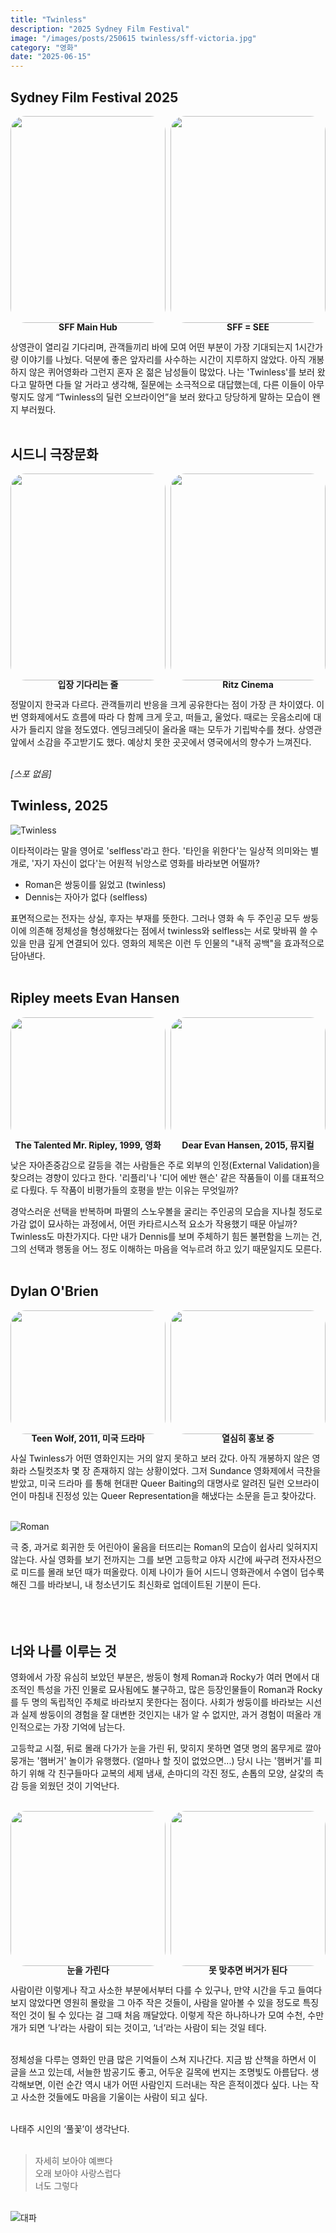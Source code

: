 ```yaml
---
title: "Twinless"
description: "2025 Sydney Film Festival"
image: "/images/posts/250615 twinless/sff-victoria.jpg"
category: "영화"
date: "2025-06-15"
---
```


## Sydney Film Festival 2025

<div style="display: flex; gap: 8px;">
  <div style="flex:1; display: flex; flex-direction: column; align-items: center;">
    <img src="/images/posts/250615 twinless/sff-mainbooth.jpg"
         style="width: 100%; aspect-ratio: 3/4; object-fit: cover; border-radius: 24px; display: block;">
    <h4 style="margin: 0 0 0 0; line-height: 1;">SFF Main Hub</h4>
  </div>
  <div style="flex:1; display: flex; flex-direction: column; align-items: center;">
    <img src="/images/posts/250615 twinless/sff-panel.jpg"
         style="width: 100%; aspect-ratio: 3/4; object-fit: cover; border-radius: 24px; display: block;">
    <h4 style="margin: 0 0 0 0; line-height: 1;">SFF = SEE</h4>
  </div>
</div>

상영관이 열리길 기다리며, 관객들끼리 바에 모여 어떤 부분이 가장 기대되는지 1시간가량 이야기를 나눴다. 덕분에 좋은 앞자리를 사수하는 시간이 지루하지 않았다. 아직 개봉하지 않은 퀴어영화라 그런지 혼자 온 젊은 남성들이 많았다. 나는 'Twinless'를 보러 왔다고 말하면 다들 알 거라고 생각해, 질문에는 소극적으로 대답했는데, 다른 이들이 아무렇지도 않게 “Twinless의 딜런 오브라이언”을 보러 왔다고 당당하게 말하는 모습이 왠지 부러웠다.<br><br>

## 시드니 극장문화

<div style="display: flex; gap: 8px;">
  <div style="flex:1; display: flex; flex-direction: column; align-items: center;">
    <img src="/images/posts/250615 twinless/sff-waitingline.jpg"
         style="width: 100%; aspect-ratio: 3/4; object-fit: cover; border-radius: 24px; display: block;">
    <h4 style="margin: 0 0 0 0; line-height: 1;">입장 기다리는 줄</h4>
  </div>
  <div style="flex:1; display: flex; flex-direction: column; align-items: center;">
    <img src="/images/posts/250615 twinless/ritz-cinema.jpg"
         style="width: 100%; aspect-ratio: 3/4; object-fit: cover; border-radius: 24px; display: block;">
    <h4 style="margin: 0 0 0 0; line-height: 1;">Ritz Cinema</h4>
  </div>
</div>

정말이지 한국과 다르다. 관객들끼리 반응을 크게 공유한다는 점이 가장 큰 차이였다. 이번 영화제에서도 흐름에 따라 다 함께 크게 웃고, 떠들고, 울었다. 때로는 웃음소리에 대사가 들리지 않을 정도였다. 엔딩크레딧이 올라올 때는 모두가 기립박수를 쳤다. 상영관 앞에서 소감을 주고받기도 했다. 예상치 못한 곳곳에서 영국에서의 향수가 느껴진다.<br><br>

*[스포 없음]*

## Twinless, 2025

<img src="/images/posts/250615 twinless/twinless1.jpg" alt="Twinless"/>

이타적이라는 말을 영어로 'selfless'라고 한다. '타인을 위한다'는 일상적 의미와는 별개로, '자기 자신이 없다'는 어원적 뉘앙스로 영화를 바라보면 어떨까?

- Roman은 쌍둥이를 잃었고 (twinless)<br>
- Dennis는 자아가 없다 (selfless)

표면적으로는 전자는 상실, 후자는 부재를 뜻한다. 그러나 영화 속 두 주인공 모두 쌍둥이에 의존해 정체성을 형성해왔다는 점에서 twinless와 selfless는 서로 맞바꿔 쓸 수 있을 만큼 깊게 연결되어 있다. 영화의 제목은 이런 두 인물의 "내적 공백"을 효과적으로 담아낸다.<br><br>

## Ripley meets Evan Hansen

<div style="display: flex; gap: 8px;">
  <div style="flex:1; display: flex; flex-direction: column; align-items: center;">
    <img src="/images/posts/250615 twinless/ripley.jpg"
         style="width: 100%; aspect-ratio: 5/4; object-fit: cover; border-radius: 24px; display: block;">
    <h4 style="margin: 0 0 0 0; line-height: 1;">The Talented Mr. Ripley, 1999, 영화</h4>
  </div>
  <div style="flex:1; display: flex; flex-direction: column; align-items: center;">
    <img src="/images/posts/250615 twinless/hansen.jpg"
         style="width: 100%; aspect-ratio: 5/4; object-fit: cover; border-radius: 24px; display: block;">
    <h4 style="margin: 0 0 0 0; line-height: 1;">Dear Evan Hansen, 2015, 뮤지컬</h4>
  </div>
</div>

낮은 자아존중감으로 갈등을 겪는 사람들은 주로 외부의 인정(External Validation)을 찾으려는 경향이 있다고 한다. '리플리'나 '디어 에반 핸슨' 같은 작품들이 이를 대표적으로 다뤘다. 두 작품이 비평가들의 호평을 받는 이유는 무엇일까?

경악스러운 선택을 반복하며 파멸의 스노우볼을 굴리는 주인공의 모습을 지나칠 정도로 가감 없이 묘사하는 과정에서, 어떤 카타르시스적 요소가 작용했기 때문 아닐까? Twinless도 마찬가지다. 다만 내가 Dennis를 보며 주체하기 힘든 불편함을 느끼는 건, 그의 선택과 행동을 어느 정도 이해하는 마음을 억누르려 하고 있기 때문일지도 모른다.<br><br>

## Dylan O'Brien

<div style="display: flex; gap: 8px;">
  <div style="flex:1; display: flex; flex-direction: column; align-items: center;">
    <img src="/images/posts/250615 twinless/sterek2.jpg"
         style="width: 100%; aspect-ratio: 5/4; object-fit: cover; border-radius: 24px; display: block;">
    <h4 style="margin: 0 0 0 0; line-height: 1;">Teen Wolf, 2011, 미국 드라마</h4>
  </div>
  <div style="flex:1; display: flex; flex-direction: column; align-items: center;">
    <img src="/images/posts/250615 twinless/sterek.gif"
         style="width: 100%; aspect-ratio: 5/4; object-fit: cover; border-radius: 24px; display: block;">
    <h4 style="margin: 0 0 0 0; line-height: 1;">열심히 홍보 중</h4>
  </div>
</div>

사실 Twinless가 어떤 영화인지는 거의 알지 못하고 보러 갔다. 아직 개봉하지 않은 영화라 스틸컷조차 몇 장 존재하지 않는 상황이었다. 그저 Sundance 영화제에서 극찬을 받았고, 미국 드라마 <teen wolf>를 통해 현대판 Queer Baiting의 대명사로 알려진 딜런 오브라이언이 마침내 진정성 있는 Queer Representation을 해냈다는 소문을 듣고 찾아갔다.<br><br>

<img src="/images/posts/250615 twinless/roman.jpg" alt="Roman"/>

극 중, 과거로 회귀한 듯 어린아이 울음을 터뜨리는 Roman의 모습이 쉽사리 잊혀지지 않는다. 사실 영화를 보기 전까지는 그를 보면 고등학교 야자 시간에 싸구려 전자사전으로 미드를 몰래 보던 때가 떠올랐다. 이제 나이가 들어 시드니 영화관에서 수염이 덥수룩해진 그를 바라보니, 내 청소년기도 최신화로 업데이트된 기분이 든다.<br><br><br><br>

## 너와 나를 이루는 것

영화에서 가장 유심히 보았던 부분은, 쌍둥이 형제 Roman과 Rocky가 여러 면에서 대조적인 특성을 가진 인물로 묘사됨에도 불구하고, 많은 등장인물들이 Roman과 Rocky를 두 명의 독립적인 주체로 바라보지 못한다는 점이다. 사회가 쌍둥이를 바라보는 시선과 실제 쌍둥이의 경험을 잘 대변한 것인지는 내가 알 수 없지만, 과거 경험이 떠올라 개인적으로는 가장 기억에 남는다.

고등학교 시절, 뒤로 몰래 다가가 눈을 가린 뒤, 맞히지 못하면 열댓 명의 몸무게로 깔아뭉개는 '햄버거' 놀이가 유행했다. (얼마나 할 짓이 없었으면...) 당시 나는 '햄버거'를 피하기 위해 각 친구들마다 교복의 세제 냄새, 손마디의 각진 정도, 손톱의 모양, 살갗의 촉감 등을 외웠던 것이 기억난다.<br><br>

<div style="display: flex; gap: 8px;">
  <div style="flex:1; display: flex; flex-direction: column; align-items: center;">
    <img src="/images/posts/250615 twinless/burger1.png"
         style="width: 100%; aspect-ratio: 4/4; object-fit: cover; border-radius: 24px; display: block;">
    <h4 style="margin: 0 0 0 0; line-height: 1;">눈을 가린다</h4>
  </div>
  <div style="flex:1; display: flex; flex-direction: column; align-items: center;">
    <img src="/images/posts/250615 twinless/burger2.png"
         style="width: 100%; aspect-ratio: 4/4; object-fit: cover; border-radius: 24px; display: block;">
    <h4 style="margin: 0 0 0 0; line-height: 1;">못 맞추면 버거가 된다</h4>
  </div>
</div>

사람이란 이렇게나 작고 사소한 부분에서부터 다를 수 있구나, 만약 시간을 두고 들여다보지 않았다면 영원히 몰랐을 그 아주 작은 것들이, 사람을 알아볼 수 있을 정도로 특징적인 것이 될 수 있다는 걸 그때 처음 깨달았다.
이렇게 작은 하나하나가 모여 수천, 수만 개가 되면 ‘나’라는 사람이 되는 것이고, ‘너’라는 사람이 되는 것일 테다.<br><br>

정체성을 다루는 영화인 만큼 많은 기억들이 스쳐 지나간다. 지금 밤 산책을 하면서 이 글을 쓰고 있는데, 서늘한 밤공기도 좋고, 어두운 길목에 번지는 조명빛도 아름답다. 생각해보면, 이런 순간 역시 내가 어떤 사람인지 드러내는 작은 흔적이겠다 싶다. 나는 작고 사소한 것들에도 마음을 기울이는 사람이 되고 싶다.<br><br>

나태주 시인의 ‘풀꽃’이 생각난다.<br><br>
> 자세히 보아야 예쁘다  
오래 보아야 사랑스럽다  
너도 그렇다

<br>
<img src="/images/posts/250615 twinless/대파.png" alt="대파" class="aspect-10-8"/>


<!--
<img src="/images/posts/250517/1.avif" alt="넷플릭스 영화 life list" class="aspect-10-8" />
 -->